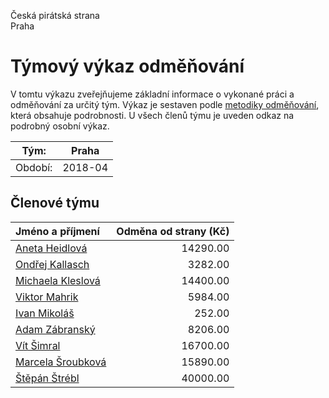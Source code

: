 Česká pirátská strana  
Praha

Týmový výkaz odměňování
===========================

V tomtu výkazu zveřejňujeme základní informace o vykonané práci a odměňování
za určitý tým. Výkaz je sestaven podle [metodiky odměňování][metodika],
která obsahuje podrobnosti. U všech členů týmu je uveden odkaz na podrobný osobní výkaz.

Tým:                     | Praha
-----------------------  | --------------------
Období:                  | 2018-04

Členové týmu
--------------

| Jméno a příjmení                        |   Odměna od strany (Kč) |
|:----------------------------------------|------------------------:|
| [Aneta Heidlová](aneta-heidlova/)       |                14290.00 |
| [Ondřej Kallasch](ondrej-kallasch/)     |                 3282.00 |
| [Michaela Kleslová](michaela-kleslova/) |                14400.00 |
| [Viktor Mahrik](viktor-mahrik/)         |                 5984.00 |
| [Ivan Mikoláš](ivan-mikolas/)           |                  252.00 |
| [Adam Zábranský](adam-zabransky/)       |                 8206.00 |
| [Vít Šimral](vit-simral/)               |                16700.00 |
| [Marcela Šroubková](marcela-sroubkova/) |                15890.00 |
| [Štěpán Štrébl](stepan-strebl/)         |                40000.00 |


[metodika]: https://redmine.pirati.cz/projects/po/wiki/Odmenovani
